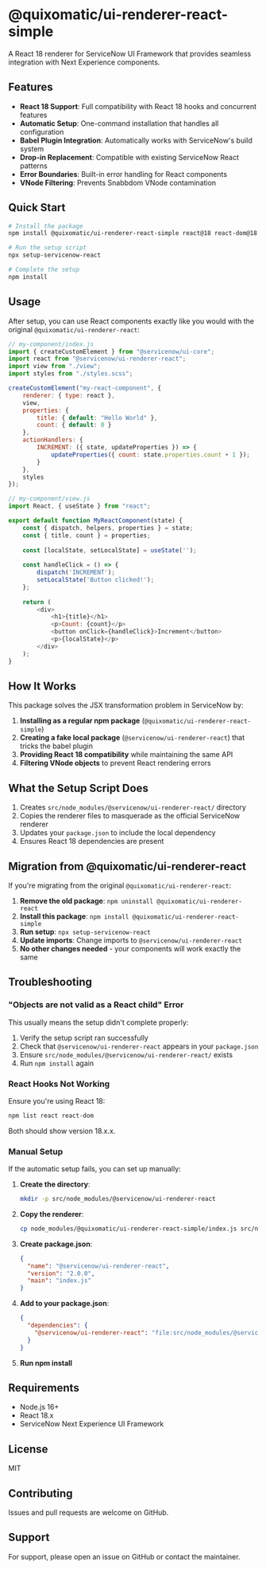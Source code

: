 # @quixomatic/ui-renderer-react-simple

A React 18 renderer for ServiceNow UI Framework that provides seamless integration with Next Experience components.

## Features

- **React 18 Support**: Full compatibility with React 18 hooks and concurrent features
- **Automatic Setup**: One-command installation that handles all configuration
- **Babel Plugin Integration**: Automatically works with ServiceNow's build system
- **Drop-in Replacement**: Compatible with existing ServiceNow React patterns
- **Error Boundaries**: Built-in error handling for React components
- **VNode Filtering**: Prevents Snabbdom VNode contamination

## Quick Start

```bash
# Install the package
npm install @quixomatic/ui-renderer-react-simple react@18 react-dom@18

# Run the setup script
npx setup-servicenow-react

# Complete the setup
npm install
```

## Usage

After setup, you can use React components exactly like you would with the original `@quixomatic/ui-renderer-react`:

```javascript
// my-component/index.js
import { createCustomElement } from "@servicenow/ui-core";
import react from "@servicenow/ui-renderer-react";
import view from "./view";
import styles from "./styles.scss";

createCustomElement("my-react-component", {
    renderer: { type: react },
    view,
    properties: {
        title: { default: "Hello World" },
        count: { default: 0 }
    },
    actionHandlers: {
        INCREMENT: ({ state, updateProperties }) => {
            updateProperties({ count: state.properties.count + 1 });
        }
    },
    styles
});
```

```javascript
// my-component/view.js
import React, { useState } from "react";

export default function MyReactComponent(state) {
    const { dispatch, helpers, properties } = state;
    const { title, count } = properties;
    
    const [localState, setLocalState] = useState('');
    
    const handleClick = () => {
        dispatch('INCREMENT');
        setLocalState('Button clicked!');
    };
    
    return (
        <div>
            <h1>{title}</h1>
            <p>Count: {count}</p>
            <button onClick={handleClick}>Increment</button>
            <p>{localState}</p>
        </div>
    );
}
```

## How It Works

This package solves the JSX transformation problem in ServiceNow by:

1. **Installing as a regular npm package** (`@quixomatic/ui-renderer-react-simple`)
2. **Creating a fake local package** (`@servicenow/ui-renderer-react`) that tricks the babel plugin
3. **Providing React 18 compatibility** while maintaining the same API
4. **Filtering VNode objects** to prevent React rendering errors

## What the Setup Script Does

1. Creates `src/node_modules/@servicenow/ui-renderer-react/` directory
2. Copies the renderer files to masquerade as the official ServiceNow renderer
3. Updates your `package.json` to include the local dependency
4. Ensures React 18 dependencies are present

## Migration from @quixomatic/ui-renderer-react

If you're migrating from the original `@quixomatic/ui-renderer-react`:

1. **Remove the old package**: `npm uninstall @quixomatic/ui-renderer-react`
2. **Install this package**: `npm install @quixomatic/ui-renderer-react-simple`
3. **Run setup**: `npx setup-servicenow-react`
4. **Update imports**: Change imports to `@servicenow/ui-renderer-react`
5. **No other changes needed** - your components will work exactly the same

## Troubleshooting

### "Objects are not valid as a React child" Error

This usually means the setup didn't complete properly:

1. Verify the setup script ran successfully
2. Check that `@servicenow/ui-renderer-react` appears in your `package.json`
3. Ensure `src/node_modules/@servicenow/ui-renderer-react/` exists
4. Run `npm install` again

### React Hooks Not Working

Ensure you're using React 18:

```bash
npm list react react-dom
```

Both should show version 18.x.x.

### Manual Setup

If the automatic setup fails, you can set up manually:

1. **Create the directory**:
   ```bash
   mkdir -p src/node_modules/@servicenow/ui-renderer-react
   ```

2. **Copy the renderer**:
   ```bash
   cp node_modules/@quixomatic/ui-renderer-react-simple/index.js src/node_modules/@servicenow/ui-renderer-react/
   ```

3. **Create package.json**:
   ```json
   {
     "name": "@servicenow/ui-renderer-react",
     "version": "2.0.0",
     "main": "index.js"
   }
   ```

4. **Add to your package.json**:
   ```json
   {
     "dependencies": {
       "@servicenow/ui-renderer-react": "file:src/node_modules/@servicenow/ui-renderer-react"
     }
   }
   ```

5. **Run npm install**

## Requirements

- Node.js 16+
- React 18.x
- ServiceNow Next Experience UI Framework

## License

MIT

## Contributing

Issues and pull requests are welcome on GitHub.

## Support

For support, please open an issue on GitHub or contact the maintainer.